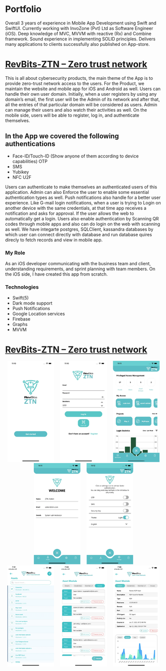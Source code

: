 # Portfolio
Overall 3 years of experience in Mobile App Development using Swift and SwiftUI. Currently working with InvoZone (Pvt) Ltd as Software Engineer (iOS). Deep knowledge of MVC, MVVM with reactive (Rx) and Combine framework. Sound experience in implementing SOLID principles. Delivers many applications to clients successfully also published on App-store.

# [RevBits-ZTN – Zero trust network](https://apps.apple.com/pk/app/revbits-ztn/id1568695445)

This is all about cybersecurity products, the main theme of the App is to provide zero-trust network access to the users. For the Product, we maintain the website and mobile app for iOS and Android as well. Users can handle their own user domain. Initially, when a user registers by using any domain’s email, the first user will be the Admin of its network and after that, all the entries of that particular domain will be considered as users.
Admin can manage their users and also watch their activities as well.
On the mobile side, users will be able to register, log in, and authenticate themselves.

## In the App we covered the following authentications ##
* Face-ID/Touch-ID (Show anyone of them according to device capabilities) OTP
* SMS
* Yubikey
* NFC U2F


Users can authenticate to make themselves an authenticated users of this application. Admin can also Enforce the user to enable some essential authentication types as well.
Push notifications also handle for a better user experience. Like G-mail login notifications, when a user is trying to Login on another device with the same credentials, at that time app receives a notification and asks for approval. If the user allows the web to automatically get a login.
Users also enable authentication by Scanning QR codes through mobile apps and also can do login on the web with scanning as well.
We have integarte postgres, SQLClient, kassandra databases by which user can connect directly with database and run database quires direcly to fetch records and view in mobile app.

### My Role ###
As an iOS developer communicating with the business team and client, understanding requirements, and sprint planning with team members. On the iOS side, I have created this app from scratch.

### Technologies ###
* Swift(5)
* Dark mode support
* Push Notifications
* Google Location services
* Firebase
* Graphs
* MVVM

# [RevBits-ZTN – Zero trust network](https://apps.apple.com/pk/app/revbits-ztn/id1568695445)


<p align="center">
<img src="https://github.com/arslanraza90/Portfolio/blob/main/Docs/image1.png" width="150"  title="Feeds Screen">&nbsp;&nbsp;&nbsp;&nbsp;&nbsp;<img src="https://github.com/arslanraza90/Portfolio/blob/main/Docs/image2.png" width="150" title="My Items">&nbsp;&nbsp;&nbsp;&nbsp;&nbsp;<img src="https://github.com/arslanraza90/Portfolio/blob/main/Docs/image3.png" width="150" title="iPad version">&nbsp;&nbsp;&nbsp;&nbsp;&nbsp;<img src="https://github.com/arslanraza90/Portfolio/blob/main/Docs/image4.png" width="150" title="iPad version">&nbsp;&nbsp;&nbsp;&nbsp;&nbsp;<img src="https://github.com/arslanraza90/Portfolio/blob/main/Docs/image5.png" width="150" title="iPad version">&nbsp;&nbsp;&nbsp;&nbsp;&nbsp;<img src="https://github.com/arslanraza90/Portfolio/blob/main/Docs/image6.png" width="150" title="iPad version">&nbsp;&nbsp;&nbsp;&nbsp;&nbsp;<img src="https://github.com/arslanraza90/Portfolio/blob/main/Docs/image7.png" width="150" title="iPad version">&nbsp;&nbsp;&nbsp;&nbsp;&nbsp;<img src="https://github.com/arslanraza90/Portfolio/blob/main/Docs/image8.png" width="150" title="iPad version">
</p>

